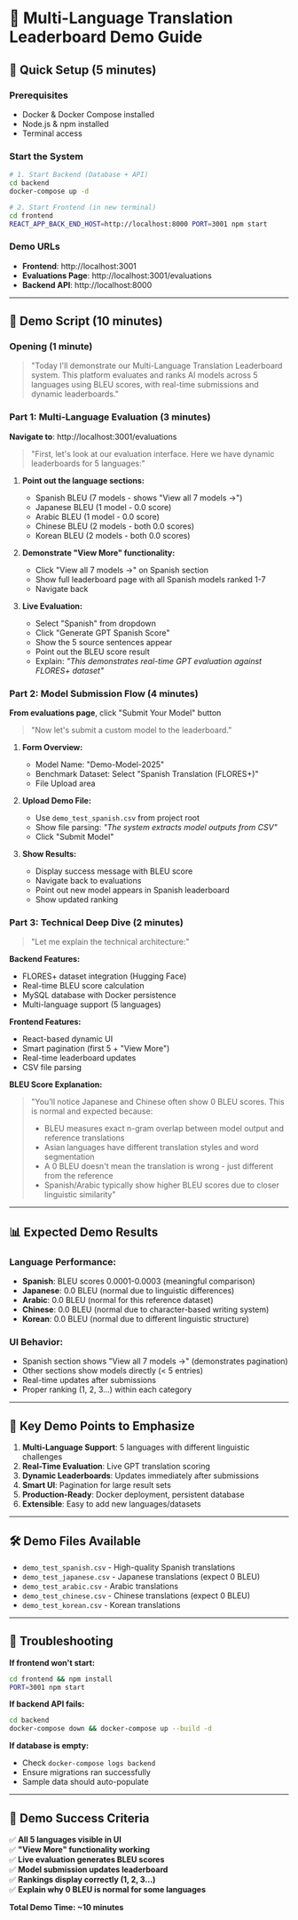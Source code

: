 # 🎯 Multi-Language Translation Leaderboard Demo Guide

## 🚀 Quick Setup (5 minutes)

### Prerequisites
- Docker & Docker Compose installed
- Node.js & npm installed
- Terminal access

### Start the System
```bash
# 1. Start Backend (Database + API)
cd backend
docker-compose up -d

# 2. Start Frontend (in new terminal)
cd frontend
REACT_APP_BACK_END_HOST=http://localhost:8000 PORT=3001 npm start
```

### Demo URLs
- **Frontend**: http://localhost:3001
- **Evaluations Page**: http://localhost:3001/evaluations
- **Backend API**: http://localhost:8000

---

## 🎤 Demo Script (10 minutes)

### **Opening (1 minute)**
> "Today I'll demonstrate our Multi-Language Translation Leaderboard system. This platform evaluates and ranks AI models across 5 languages using BLEU scores, with real-time submissions and dynamic leaderboards."

### **Part 1: Multi-Language Evaluation (3 minutes)**

**Navigate to**: http://localhost:3001/evaluations

> "First, let's look at our evaluation interface. Here we have dynamic leaderboards for 5 languages:"

1. **Point out the language sections:**
   - Spanish BLEU (7 models - shows "View all 7 models →")
   - Japanese BLEU (1 model - 0.0 score)
   - Arabic BLEU (1 model - 0.0 score) 
   - Chinese BLEU (2 models - both 0.0 scores)
   - Korean BLEU (2 models - both 0.0 scores)

2. **Demonstrate "View More" functionality:**
   - Click "View all 7 models →" on Spanish section
   - Show full leaderboard page with all Spanish models ranked 1-7
   - Navigate back

3. **Live Evaluation:**
   - Select "Spanish" from dropdown
   - Click "Generate GPT Spanish Score" 
   - Show the 5 source sentences appear
   - Point out the BLEU score result
   - Explain: *"This demonstrates real-time GPT evaluation against FLORES+ dataset"*

### **Part 2: Model Submission Flow (4 minutes)**

**From evaluations page**, click "Submit Your Model" button

> "Now let's submit a custom model to the leaderboard."

1. **Form Overview:**
   - Model Name: "Demo-Model-2025"
   - Benchmark Dataset: Select "Spanish Translation (FLORES+)"
   - File Upload area

2. **Upload Demo File:**
   - Use `demo_test_spanish.csv` from project root
   - Show file parsing: *"The system extracts model outputs from CSV"*
   - Click "Submit Model"

3. **Show Results:**
   - Display success message with BLEU score
   - Navigate back to evaluations
   - Point out new model appears in Spanish leaderboard
   - Show updated ranking

### **Part 3: Technical Deep Dive (2 minutes)**

> "Let me explain the technical architecture:"

**Backend Features:**
- FLORES+ dataset integration (Hugging Face)
- Real-time BLEU score calculation
- MySQL database with Docker persistence
- Multi-language support (5 languages)

**Frontend Features:**
- React-based dynamic UI
- Smart pagination (first 5 + "View More")
- Real-time leaderboard updates
- CSV file parsing

**BLEU Score Explanation:**
> "You'll notice Japanese and Chinese often show 0 BLEU scores. This is normal and expected because:
> - BLEU measures exact n-gram overlap between model output and reference translations
> - Asian languages have different translation styles and word segmentation
> - A 0 BLEU doesn't mean the translation is wrong - just different from the reference
> - Spanish/Arabic typically show higher BLEU scores due to closer linguistic similarity"

---

## 📊 Expected Demo Results

### **Language Performance:**
- **Spanish**: BLEU scores 0.0001-0.0003 (meaningful comparison)
- **Japanese**: 0.0 BLEU (normal due to linguistic differences)
- **Arabic**: 0.0 BLEU (normal for this reference dataset)
- **Chinese**: 0.0 BLEU (normal due to character-based writing system)
- **Korean**: 0.0 BLEU (normal due to different linguistic structure)

### **UI Behavior:**
- Spanish section shows "View all 7 models →" (demonstrates pagination)
- Other sections show models directly (< 5 entries)
- Real-time updates after submissions
- Proper ranking (1, 2, 3...) within each category

---

## 🎯 Key Demo Points to Emphasize

1. **Multi-Language Support**: 5 languages with different linguistic challenges
2. **Real-Time Evaluation**: Live GPT translation scoring
3. **Dynamic Leaderboards**: Updates immediately after submissions
4. **Smart UI**: Pagination for large result sets
5. **Production-Ready**: Docker deployment, persistent database
6. **Extensible**: Easy to add new languages/datasets

---

## 🛠️ Demo Files Available

- `demo_test_spanish.csv` - High-quality Spanish translations
- `demo_test_japanese.csv` - Japanese translations (expect 0 BLEU)
- `demo_test_arabic.csv` - Arabic translations  
- `demo_test_chinese.csv` - Chinese translations (expect 0 BLEU)
- `demo_test_korean.csv` - Korean translations

---

## 🚨 Troubleshooting

**If frontend won't start:**
```bash
cd frontend && npm install
PORT=3001 npm start
```

**If backend API fails:**
```bash
cd backend
docker-compose down && docker-compose up --build -d
```

**If database is empty:**
- Check `docker-compose logs backend`
- Ensure migrations ran successfully
- Sample data should auto-populate

---

## 🎉 Demo Success Criteria

✅ **All 5 languages visible in UI**  
✅ **"View More" functionality working**  
✅ **Live evaluation generates BLEU scores**  
✅ **Model submission updates leaderboard**  
✅ **Rankings display correctly (1, 2, 3...)**  
✅ **Explain why 0 BLEU is normal for some languages**

**Total Demo Time: ~10 minutes** 